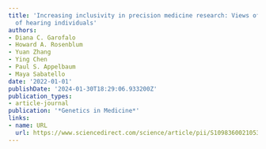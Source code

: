 ```yaml
---
title: 'Increasing inclusivity in precision medicine research: Views of deaf and hard
  of hearing individuals'
authors:
- Diana C. Garofalo
- Howard A. Rosenblum
- Yuan Zhang
- Ying Chen
- Paul S. Appelbaum
- Maya Sabatello
date: '2022-01-01'
publishDate: '2024-01-30T18:29:06.933200Z'
publication_types:
- article-journal
publication: '*Genetics in Medicine*'
links:
- name: URL
  url: https://www.sciencedirect.com/science/article/pii/S1098360021053958
---
```

